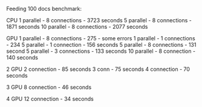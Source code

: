 Feeding 100 docs benchmark:

CPU
1 parallel - 8 connections - 3723 seconds
5 parallel - 8 connections - 1871 seconds
10 parallel - 8 connections - 2077 seconds

GPU
1 parallel - 8 connections - 275 - some errors
1 parallel - 1 connections - 234
5 parallel - 1 connection - 156 seconds
5 parallel - 8 connections - 131 second
5 parallel - 3 connections - 133 seconds
10 parallel - 8 connection - 140 seconds

2 GPU
2 connection - 85 seconds
3 conn  - 75 seconds
4 connection - 70 seconds

3 GPU
8 connection - 46 seconds

4 GPU
12 connection - 34 seconds
